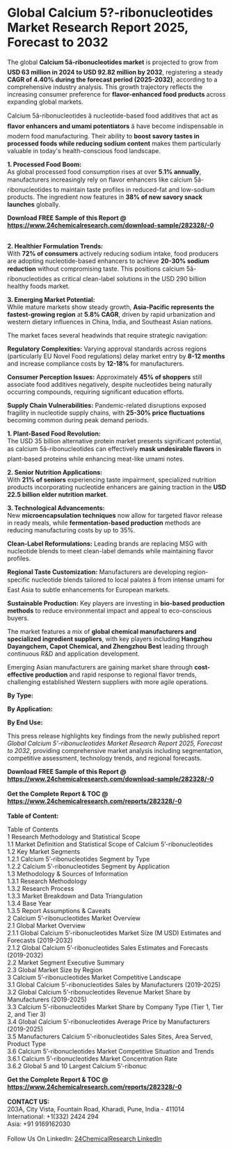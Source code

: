 <h1>Global Calcium 5?-ribonucleotides Market Research Report 2025, Forecast to 2032</h1><p>The global <strong>Calcium 5â-ribonucleotides market</strong> is projected to grow from <strong>USD 63 million in 2024 to USD 92.82 million by 2032</strong>, registering a steady <strong>CAGR of 4.40% during the forecast period (2025-2032)</strong>, according to a comprehensive industry analysis. This growth trajectory reflects the increasing consumer preference for <strong>flavor-enhanced food products</strong> across expanding global markets.</p><p>Calcium 5â-ribonucleotides â nucleotide-based food additives that act as <strong>flavor enhancers and umami potentiators</strong> â have become indispensable in modern food manufacturing. Their ability to <strong>boost savory tastes in processed foods while reducing sodium content</strong> makes them particularly valuable in today's health-conscious food landscape.</p><p><strong>1. Processed Food Boom:</strong><br>
As global processed food consumption rises at over <strong>5.1% annually</strong>, manufacturers increasingly rely on flavor enhancers like calcium 5â-ribonucleotides to maintain taste profiles in reduced-fat and low-sodium products. The ingredient now features in <strong>38% of new savory snack launches</strong> globally.</p><div><b>Download FREE Sample of this Report @ 
            <a href="https://www.24chemicalresearch.com/download-sample/282328/-0">
            https://www.24chemicalresearch.com/download-sample/282328/-0</a></b></div><br><p><strong>2. Healthier Formulation Trends:</strong><br>
With <strong>72% of consumers</strong> actively reducing sodium intake, food producers are adopting nucleotide-based enhancers to achieve <strong>20-30% sodium reduction</strong> without compromising taste. This positions calcium 5â-ribonucleotides as critical clean-label solutions in the USD 290 billion healthy foods market.</p><p><strong>3. Emerging Market Potential:</strong><br>
While mature markets show steady growth, <strong>Asia-Pacific represents the fastest-growing region</strong> at <strong>5.8% CAGR</strong>, driven by rapid urbanization and western dietary influences in China, India, and Southeast Asian nations.</p><p>The market faces several headwinds that require strategic navigation:</p><p><strong>Regulatory Complexities:</strong> Varying approval standards across regions (particularly EU Novel Food regulations) delay market entry by <strong>8-12 months</strong> and increase compliance costs by <strong>12-18%</strong> for manufacturers.</p><p><strong>Consumer Perception Issues:</strong> Approximately <strong>45% of shoppers</strong> still associate food additives negatively, despite nucleotides being naturally occurring compounds, requiring significant education efforts.</p><p><strong>Supply Chain Vulnerabilities:</strong> Pandemic-related disruptions exposed fragility in nucleotide supply chains, with <strong>25-30% price fluctuations</strong> becoming common during peak demand periods.</p><p><strong>1. Plant-Based Food Revolution:</strong><br>
The USD 35 billion alternative protein market presents significant potential, as calcium 5â-ribonucleotides can effectively <strong>mask undesirable flavors</strong> in plant-based proteins while enhancing meat-like umami notes.</p><p><strong>2. Senior Nutrition Applications:</strong><br>
With <strong>21% of seniors</strong> experiencing taste impairment, specialized nutrition products incorporating nucleotide enhancers are gaining traction in the <strong>USD 22.5 billion elder nutrition market</strong>.</p><p><strong>3. Technological Advancements:</strong><br>
New <strong>microencapsulation techniques</strong> now allow for targeted flavor release in ready meals, while <strong>fermentation-based production</strong> methods are reducing manufacturing costs by up to 35%.</p><p><strong>Clean-Label Reformulations:</strong> Leading brands are replacing MSG with nucleotide blends to meet clean-label demands while maintaining flavor profiles.</p><p><strong>Regional Taste Customization:</strong> Manufacturers are developing region-specific nucleotide blends tailored to local palates â from intense umami for East Asia to subtle enhancements for European markets.</p><p><strong>Sustainable Production:</strong> Key players are investing in <strong>bio-based production methods</strong> to reduce environmental impact and appeal to eco-conscious buyers.</p><p>The market features a mix of <strong>global chemical manufacturers and specialized ingredient suppliers</strong>, with key players including <strong>Hangzhou Dayangchem, Capot Chemical, and Zhengzhou Best</strong> leading through continuous R&amp;D and application development.</p><p>Emerging Asian manufacturers are gaining market share through <strong>cost-effective production</strong> and rapid response to regional flavor trends, challenging established Western suppliers with more agile operations.</p><p><strong>By Type:</strong></p><p><strong>By Application:</strong></p><p><strong>By End Use:</strong></p><p>This press release highlights key findings from the newly published report <em>Global Calcium 5'-ribonucleotides Market Research Report 2025, Forecast to 2032</em>, providing comprehensive market analysis including segmentation, competitive assessment, technology trends, and regional forecasts.</p><div><b>Download FREE Sample of this Report @ 
            <a href="https://www.24chemicalresearch.com/download-sample/282328/-0">
            https://www.24chemicalresearch.com/download-sample/282328/-0</a></b></div><br><div><b>Get the Complete Report & TOC @ 
            <a href="https://www.24chemicalresearch.com/reports/282328/-0">
            https://www.24chemicalresearch.com/reports/282328/-0</a></b></div><br>
            <b>Table of Content:</b><p>Table of Contents<br />
1 Research Methodology and Statistical Scope<br />
1.1 Market Definition and Statistical Scope of Calcium 5&#146;-ribonucleotides<br />
1.2 Key Market Segments<br />
1.2.1 Calcium 5&#146;-ribonucleotides Segment by Type<br />
1.2.2 Calcium 5&#146;-ribonucleotides Segment by Application<br />
1.3 Methodology & Sources of Information<br />
1.3.1 Research Methodology<br />
1.3.2 Research Process<br />
1.3.3 Market Breakdown and Data Triangulation<br />
1.3.4 Base Year<br />
1.3.5 Report Assumptions & Caveats<br />
2 Calcium 5&#146;-ribonucleotides Market Overview<br />
2.1 Global Market Overview<br />
2.1.1 Global Calcium 5&#146;-ribonucleotides Market Size (M USD) Estimates and Forecasts (2019-2032)<br />
2.1.2 Global Calcium 5&#146;-ribonucleotides Sales Estimates and Forecasts (2019-2032)<br />
2.2 Market Segment Executive Summary<br />
2.3 Global Market Size by Region<br />
3 Calcium 5&#146;-ribonucleotides Market Competitive Landscape<br />
3.1 Global Calcium 5&#146;-ribonucleotides Sales by Manufacturers (2019-2025)<br />
3.2 Global Calcium 5&#146;-ribonucleotides Revenue Market Share by Manufacturers (2019-2025)<br />
3.3 Calcium 5&#146;-ribonucleotides Market Share by Company Type (Tier 1, Tier 2, and Tier 3)<br />
3.4 Global Calcium 5&#146;-ribonucleotides Average Price by Manufacturers (2019-2025)<br />
3.5 Manufacturers Calcium 5&#146;-ribonucleotides Sales Sites, Area Served, Product Type<br />
3.6 Calcium 5&#146;-ribonucleotides Market Competitive Situation and Trends<br />
3.6.1 Calcium 5&#146;-ribonucleotides Market Concentration Rate<br />
3.6.2 Global 5 and 10 Largest Calcium 5&#146;-ribonuc</p><div><b>Get the Complete Report & TOC @ 
            <a href="https://www.24chemicalresearch.com/reports/282328/-0">
            https://www.24chemicalresearch.com/reports/282328/-0</a></b></div><br><b>CONTACT US:</b><br>
            203A, City Vista, Fountain Road, Kharadi, Pune, India - 411014<br>
            International: +1(332) 2424 294<br>
            Asia: +91 9169162030 <br><br>
            Follow Us On LinkedIn: <a href="https://www.linkedin.com/company/24chemicalresearch/">24ChemicalResearch LinkedIn</a>